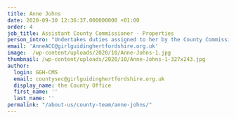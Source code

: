 ```yaml
---
title: Anne Johns
date: 2020-09-30 12:36:37.000000000 +01:00
order: 4
job_title: Assistant County Commissioner - Properties
person_intro: "Undertakes duties assigned to her by the County Commissioner and is her representative."
email: 'AnneACC@girlguidinghertfordshire.org.uk'
image:  /wp-content/uploads/2020/10/Anne-Johns-1.jpg
thumbnail: /wp-content/uploads/2020/10/Anne-Johns-1-327x243.jpg
author:
  login: GGH-CMS
  email: countysec@girlguidinghertfordshire.org.uk
  display_name: the County Office
  first_name: ''
  last_name: ''
permalink: "/about-us/county-team/anne-johns/"
---
```


